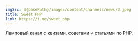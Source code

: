 ```yaml
---
imgSrc: ${basePath}/images/content/channels/news/3.jpeg
title: Sweet PHP
link: https://t.me/sweet_php
---
```


Ламповый канал с квизами, советами и статьями по PHP.
